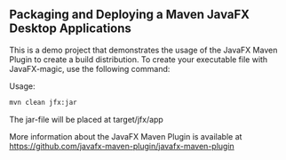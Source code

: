 Packaging and Deploying a Maven JavaFX Desktop Applications
-----

This is a demo project that demonstrates the usage of the JavaFX Maven Plugin to create a build distribution.
To create your executable file with JavaFX-magic, use the following command:

Usage:
```bash
mvn clean jfx:jar
```

The jar-file will be placed at target/jfx/app


More information about the JavaFX Maven Plugin is available at https://github.com/javafx-maven-plugin/javafx-maven-plugin
